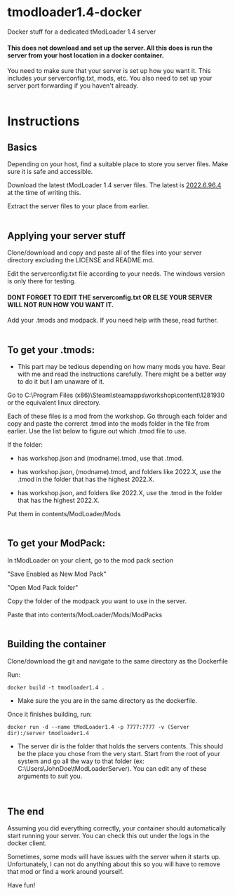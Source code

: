 # tmodloader1.4-docker </br>
Docker stuff for a dedicated tModLoader 1.4 server </br>

#### This does not download and set up the server. All this does is run the server from your host location in a docker container. </br>

You need to make sure that your server is set up how you want it. This includes your serverconfig.txt, mods, etc. You also need to set up your server port forwarding if you haven't already. </br>
</br>

# Instructions </br>
## Basics
Depending on your host, find a suitable place to store you server files. Make sure it is safe and accessible. </br>

Download the latest tModLoader 1.4 server files. The latest is [2022.6.96.4](https://github.com/tModLoader/tModLoader/releases/tag/v2022.06.96.4) at the time of writing this. </br>

Extract the server files to your place from earlier. </br>
</br>

## Applying your server stuff </br>
Clone/download and copy and paste all of the files into your server directory excluding the LICENSE and README.md. </br>

Edit the serverconfig.txt file according to your needs. The windows version is only there for testing. </br>
#### DONT FORGET TO EDIT THE serverconfig.txt OR ELSE YOUR SERVER WILL NOT RUN HOW YOU WANT IT. </br>

Add your .tmods and modpack. If you need help with these, read further. </br>
</br>

## To get your .tmods: </br>
 - This part may be tedious depending on how many mods you have. Bear with me and read the instructions carefully. There might be a better way to do it but I am unaware of it. </br>

Go to C:\Program Files (x86)\Steam\steamapps\workshop\content\1281930 or the equivalent linux directory. </br>

Each of these files is a mod from the workshop. Go through each folder and copy and paste the correrct .tmod into the mods folder in the file from earlier. Use the list below to figure out which .tmod file to use. </br>

If the folder: </br>
 - has workshop.json and (modname).tmod, use that .tmod. </br>

 - has workshop.json, (modname).tmod, and folders like 2022.X, use the .tmod in the folder that has the highest 2022.X. </br>

 - has workshop.json, and folders like 2022.X, use the .tmod in the folder that has the highest 2022.X. </br>

Put them in contents/ModLoader/Mods </br>
</br>

## To get your ModPack: </br>
In tModLoader on your client, go to the mod pack section </br>

"Save Enabled as New Mod Pack" </br>

"Open Mod Pack folder" </br>

Copy the folder of the modpack you want to use in the server. </br>

Paste that into contents/ModLoader/Mods/ModPacks </br>
</br>

## Building the container </br>
Clone/download the git and navigate to the same directory as the Dockerfile </br>

Run: </br>
```
docker build -t tmodloader1.4 .
```
 - Make sure the you are in the same directory as the dockerfile. </br>
 
Once it finishes building, run: </br>
```
docker run -d --name tModLoader1.4 -p 7777:7777 -v (Server dir):/server tmodloader1.4
```
 - The server dir is the folder that holds the servers contents. This should be the place you chose from the very start. Start from the root of your system and go all the way to that folder (ex: C:\Users\JohnDoe\tModLoaderServer\). You can edit any of these arguments to suit you. </br>
 </br>
 
## The end
Assuming you did everything correctly, your container should automatically start running your server. You can check this out under the logs in the docker client. </br>

Sometimes, some mods will have issues with the server when it starts up. Unfortunately, I can not do anything about this so you will have to remove that mod or find a work around yourself. </br>

Have fun! </br>
